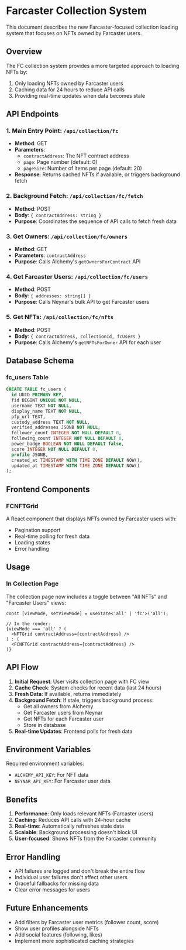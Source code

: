 # Farcaster Collection System

This document describes the new Farcaster-focused collection loading system that focuses on NFTs owned by Farcaster users.

## Overview

The FC collection system provides a more targeted approach to loading NFTs by:
1. Only loading NFTs owned by Farcaster users
2. Caching data for 24 hours to reduce API calls
3. Providing real-time updates when data becomes stale

## API Endpoints

### 1. Main Entry Point: `/api/collection/fc`
- **Method**: GET
- **Parameters**: 
  - `contractAddress`: The NFT contract address
  - `page`: Page number (default: 0)
  - `pageSize`: Number of items per page (default: 20)
- **Response**: Returns cached NFTs if available, or triggers background fetch

### 2. Background Fetch: `/api/collection/fc/fetch`
- **Method**: POST
- **Body**: `{ contractAddress: string }`
- **Purpose**: Coordinates the sequence of API calls to fetch fresh data

### 3. Get Owners: `/api/collection/fc/owners`
- **Method**: GET
- **Parameters**: `contractAddress`
- **Purpose**: Calls Alchemy's `getOwnersForContract` API

### 4. Get Farcaster Users: `/api/collection/fc/users`
- **Method**: POST
- **Body**: `{ addresses: string[] }`
- **Purpose**: Calls Neynar's bulk API to get Farcaster users

### 5. Get NFTs: `/api/collection/fc/nfts`
- **Method**: POST
- **Body**: `{ contractAddress, collectionId, fcUsers }`
- **Purpose**: Calls Alchemy's `getNFTsForOwner` API for each user

## Database Schema

### fc_users Table
```sql
CREATE TABLE fc_users (
  id UUID PRIMARY KEY,
  fid BIGINT UNIQUE NOT NULL,
  username TEXT NOT NULL,
  display_name TEXT NOT NULL,
  pfp_url TEXT,
  custody_address TEXT NOT NULL,
  verified_addresses JSONB NOT NULL,
  follower_count INTEGER NOT NULL DEFAULT 0,
  following_count INTEGER NOT NULL DEFAULT 0,
  power_badge BOOLEAN NOT NULL DEFAULT false,
  score INTEGER NOT NULL DEFAULT 0,
  profile JSONB,
  created_at TIMESTAMP WITH TIME ZONE DEFAULT NOW(),
  updated_at TIMESTAMP WITH TIME ZONE DEFAULT NOW()
);
```

## Frontend Components

### FCNFTGrid
A React component that displays NFTs owned by Farcaster users with:
- Pagination support
- Real-time polling for fresh data
- Loading states
- Error handling

## Usage

### In Collection Page
The collection page now includes a toggle between "All NFTs" and "Farcaster Users" views:

```tsx
const [viewMode, setViewMode] = useState<'all' | 'fc'>('all');

// In the render:
{viewMode === 'all' ? (
  <NFTGrid contractAddress={contractAddress} />
) : (
  <FCNFTGrid contractAddress={contractAddress} />
)}
```

## API Flow

1. **Initial Request**: User visits collection page with FC view
2. **Cache Check**: System checks for recent data (last 24 hours)
3. **Fresh Data**: If available, returns immediately
4. **Background Fetch**: If stale, triggers background process:
   - Get all owners from Alchemy
   - Get Farcaster users from Neynar
   - Get NFTs for each Farcaster user
   - Store in database
5. **Real-time Updates**: Frontend polls for fresh data

## Environment Variables

Required environment variables:
- `ALCHEMY_API_KEY`: For NFT data
- `NEYNAR_API_KEY`: For Farcaster user data

## Benefits

1. **Performance**: Only loads relevant NFTs (Farcaster users)
2. **Caching**: Reduces API calls with 24-hour cache
3. **Real-time**: Automatically refreshes stale data
4. **Scalable**: Background processing doesn't block UI
5. **User-focused**: Shows NFTs from the Farcaster community

## Error Handling

- API failures are logged and don't break the entire flow
- Individual user failures don't affect other users
- Graceful fallbacks for missing data
- Clear error messages for users

## Future Enhancements

- Add filters by Farcaster user metrics (follower count, score)
- Show user profiles alongside NFTs
- Add social features (following, likes)
- Implement more sophisticated caching strategies 